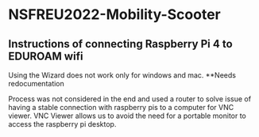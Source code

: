 # NSFREU2022-Mobility-Scooter

## Instructions of connecting Raspberry Pi 4 to EDUROAM wifi 

Using the Wizard does not work only for windows and mac.
**Needs redocumentation

Process was not considered in the end and used a router to solve issue of having a stable connection with raspberry pis to a computer for VNC viewer. VNC Viewer allows us to avoid the need for a portable monitor to access the raspberry pi desktop.
